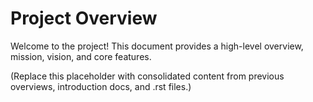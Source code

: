 # Project Overview

Welcome to the project! This document provides a high-level overview, mission, vision, and core features.

(Replace this placeholder with consolidated content from previous overviews, introduction docs, and .rst files.)